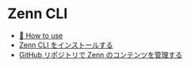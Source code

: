 # Zenn CLI

- [📘 How to use](https://zenn.dev/zenn/articles/zenn-cli-guide)
- [Zenn CLI をインストールする](https://zenn.dev/zenn/articles/install-zenn-cli)
- [GitHub リポジトリで Zenn のコンテンツを管理する](https://zenn.dev/zenn/articles/connect-to-github)
